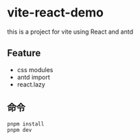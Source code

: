# vite-react-demo

this is a project for vite using React and antd

## Feature
* css modules
* antd import
* react.lazy

## 命令

```bash
pnpm install
pnpm dev
```
